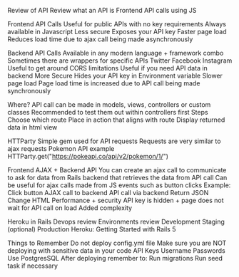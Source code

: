
Review of API
Review what an API is
Frontend API calls using JS

Frontend API Calls
Useful for public APIs with no key requirements
Always available in Javascript
Less secure
Exposes your API key
Faster page load
Reduces load time due to ajax call being made asynchronously

Backend API Calls
Available in any modern language + framework combo
Sometimes there are wrappers for specific APIs
Twitter
Facebook
Instagram
Useful to get around CORS limitations
Useful if you need API data in backend
More Secure
Hides your API key in Environment variable
Slower page load
Page load time is increased due to API call being made synchronously

Where?
API call can be made in models, views, controllers or custom classes
Recommended to test them out within controllers first
Steps
Choose which route
Place in action that aligns with route
Display returned data in html view

HTTParty
Simple gem used for API requests
Requests are very similar to ajax requests
Pokemon API example
HTTParty.get("https://pokeapi.co/api/v2/pokemon/1/")

Frontend AJAX + Backend API
You can create an ajax call to communicate to ask for data from Rails backend that retrieves the data from API call
Can be useful for ajax calls made from JS events such as button clicks
Example:
Click button
AJAX call to backend
API call via backend
Return JSON
Change HTML
Performance + security
API key is hidden + page does not wait for API call on load
Added complexity

Heroku in Rails
Devops review
Environments review
Development
Staging (optional)
Production
Heroku: Getting Started with Rails 5

Things to Remember
Do not deploy config.yml file
Make sure you are NOT deploying with sensitive data in your code
API Keys
Username
Passwords
Use PostgresSQL
After deploying remember to:
Run migrations
Run seed task if necessary

